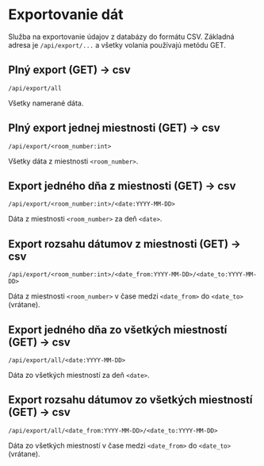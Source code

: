 # Exportovanie dát

Služba na exportovanie údajov z databázy do formátu CSV. Základná adresa je `/api/export/...` a všetky volania používajú metódu GET.

## Plný export (GET) → csv

```
/api/export/all
```

Všetky namerané dáta.

## Plný export jednej miestnosti (GET) → csv

```
/api/export/<room_number:int>
```

Všetky dáta z miestnosti `<room_number>`.

## Export jedného dňa z miestnosti (GET) → csv

```
/api/export/<room_number:int>/<date:YYYY-MM-DD>
```

Dáta z miestnosti `<room_number>` za deň `<date>`.

## Export rozsahu dátumov z miestnosti (GET) → csv

```
/api/export/<room_number:int>/<date_from:YYYY-MM-DD>/<date_to:YYYY-MM-DD>
```

Dáta z miestnosti `<room_number>` v čase medzi `<date_from>` do `<date_to>` (vrátane).

## Export jedného dňa zo všetkých miestností (GET) → csv

```
/api/export/all/<date:YYYY-MM-DD>
```

Dáta zo všetkých miestností za deň `<date>`.

## Export rozsahu dátumov zo všetkých miestností (GET) → csv

```
/api/export/all/<date_from:YYYY-MM-DD>/<date_to:YYYY-MM-DD>
```

Dáta zo všetkých miestností v čase medzi `<date_from>` do `<date_to>` (vrátane).

